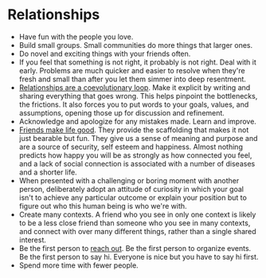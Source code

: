 # Relationships

- Have fun with the people you love.
- Build small groups. Small communities do more things that larger ones.
- Do novel and exciting things with your friends often.
- If you feel that something is not right, it probably is not right. Deal with it early. Problems are much quicker and easier to resolve when they're fresh and small than after you let them simmer into deep resentment.
- [Relationships are a coevolutionary loop](https://www.henrikkarlsson.xyz/p/making-a-home-together). Make it explicit by writing and sharing everything that goes wrong. This helps pinpoint the bottlenecks, the frictions. It also forces you to put words to your goals, values, and assumptions, opening those up for discussion and refinement.
- Acknowledge and apologize for any mistakes made. Learn and improve.
- [Friends make life good](https://youtu.be/I9hJ_Rux9y0). They provide the scaffolding that makes it not just bearable but fun. They give us a sense of meaning and purpose and are a source of security, self esteem and happiness. Almost nothing predicts how happy you will be as strongly as how connected you feel, and a lack of social connection is associated with a number of diseases and a shorter life.
- When presented with a challenging or boring moment with another person, deliberately adopt an attitude of curiosity in which your goal isn't to achieve any particular outcome or explain your position but to figure out who this human being is who we're with.
- Create many contexts. A friend who you see in only one context is likely to be a less close friend than someone who you see in many contexts, and connect with over many different things, rather than a single shared interest.
- Be the first person to [reach out](https://www.neelnanda.io/blog/mini-blog-post-23-taking-social-initiative). Be the first person to organize events. Be the first person to say hi. Everyone is nice but you have to say hi first.
- Spend more time with fewer people.
